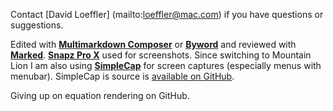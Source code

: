 Contact 
[David Loeffler] (mailto:loeffler@mac.com) 
if you have questions or suggestions.

Edited with [**Multimarkdown Composer**](http://multimarkdown.com/) or **[Byword]** and reviewed with 
[**Marked**](http://markedapp.com/).  [**Snapz Pro X**](http://www.ambrosiasw.com/utilities/snapzprox/) 
used for screenshots. Since switching to Mountain Lion I am also using
**[SimpleCap]**  for screen captures (especially menus with menubar).
SimpleCap is source is [available on GitHub][SimpleCapGitHub].

Giving up on equation rendering on GitHub.

[SimpleCap]:http://xcatsan.com/simplecap-en/
[SimpleCapGitHub]:https://github.com/xcatsan/SimpleCap-1.2
[Byword]:http://bywordapp.com
